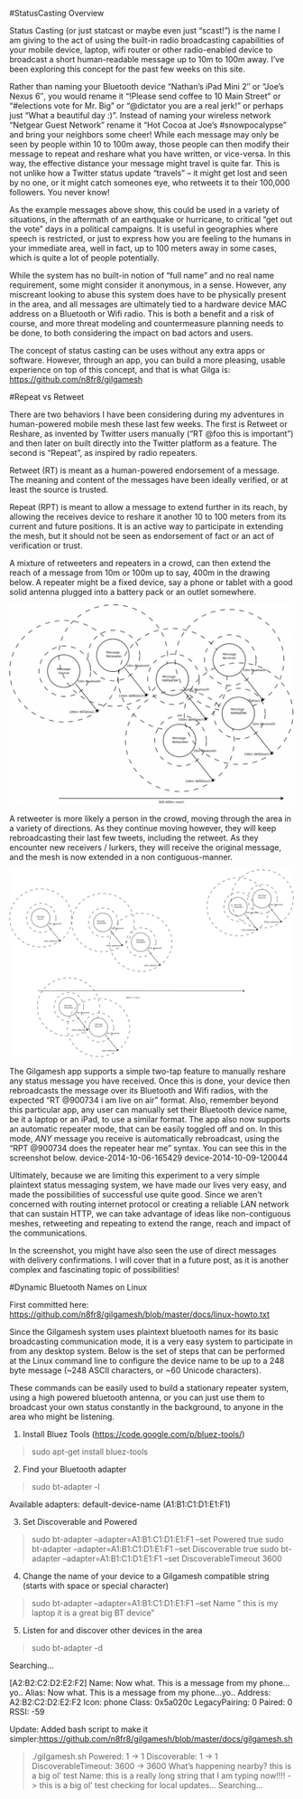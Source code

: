 #StatusCasting Overview

Status Casting (or just statcast or maybe even just “scast!”) is the name I am giving to the act of using the built-in radio broadcasting capabilities of your mobile device, laptop, wifi router or other radio-enabled device to broadcast a short human-readable message up to 10m to 100m away. I’ve been exploring this concept for the past few weeks on this site.

Rather than naming your Bluetooth device “Nathan’s iPad Mini 2″ or “Joe’s Nexus 6″, you would rename it “!Please send coffee to 10 Main Street” or “#elections vote for Mr. Big” or “@dictator you are a real jerk!” or perhaps just “What a beautiful day :)”. Instead of naming your wireless network “Netgear Guest Network” rename it “Hot Cocoa at Joe’s #snowpocalypse” and bring your neighbors some cheer! While each message may only be seen by people within 10 to 100m away, those people can then modify their message to repeat and reshare what you have written, or vice-versa. In this way, the effective distance your message might travel is quite far. This is not unlike how a Twitter status update “travels” – it might get lost and seen by no one, or it might catch someones eye, who retweets it to their 100,000 followers. You never know!

As the example messages above show, this could be used in a variety of situations, in the aftermath of an earthquake or hurricane, to critical “get out the vote” days in a political campaigns. It is useful in geographies where speech is restricted, or just to express how you are feeling to the humans in your immediate area, well in fact, up to 100 meters away in some cases, which is quite a lot of people potentially.

While the system has no built-in notion of “full name” and no real name requirement, some might consider it anonymous, in a sense. However, any miscreant looking to abuse this system does have to be physically present in the area, and all messages are ultimately tied to a hardware device MAC address on a Bluetooth or Wifi radio. This is both a benefit and a risk of course, and more threat modeling and countermeasure planning needs to be done, to both considering the impact on bad actors and users.

The concept of status casting can be uses without any extra apps or software. However, through an app, you can build a more pleasing, usable experience on top of this concept, and that is what Gilga is: https://github.com/n8fr8/gilgamesh

#Repeat vs Retweet

There are two behaviors I have been considering during my adventures in human-powered mobile mesh these last few weeks. The first is Retweet or Reshare, as invented by Twitter users manually (“RT @foo this is important”) and then later on built directly into the Twitter platform as a feature. The second is “Repeat”, as inspired by radio repeaters.

Retweet (RT) is meant as a human-powered endorsement of a message. The meaning and content of the messages have been ideally verified, or at least the source is trusted.

Repeat (RPT) is meant to allow a message to extend further in its reach, by allowing the receives device to reshare it another 10 to 100 meters from its current and future positions. It is an active way to participate in extending the mesh, but it should not be seen as endorsement of fact or an act of verification or trust.

A mixture of retweeters and repeaters in a crowd, can then extend the reach of a message from 10m or 100m up to say, 400m in the drawing below. A repeater might be a fixed device, say a phone or tablet with a good solid antenna plugged into a battery pack or an outlet somewhere.

![StatusCasting Diagram 1](img/StatusCasting-Diagram1-1024x717.png)

A retweeter is more likely a person in the crowd, moving through the area in a variety of directions. As they continue moving however, they will keep rebroadcasting their last few tweets, including the retweet. As they encounter new receivers / lurkers, they will receive the original message, and the mesh is now extended in a non contiguous-manner.

![StatusCasting Diagram 2](img/StatusCasting-Diagram2-1024x672.png)

The Gilgamesh app supports a simple two-tap feature to manually reshare any status message you have received. Once this is done, your device then rebroadcasts the message over its Bluetooth and Wifi radios, with the expected “RT @900734 i am live on air” format. Also, remember beyond this particular app, any user can manually set their Bluetooth device name, be it a laptop or an iPad, to use a similar format. The app also now supports an automatic repeater mode, that can be easily toggled off and on. In this mode, *ANY* message you receive is automatically rebroadcast, using the “RPT @900734 does the repeater hear me” syntax. You can see this in the screenshot below.
device-2014-10-06-165429  device-2014-10-09-120044

Ultimately, because we are limiting this experiment to a very simple plaintext status messaging system, we have made our lives very easy, and made the possibilities of successful use quite good. Since we aren’t concerned with routing internet protocol or creating a reliable LAN network that can sustain HTTP, we can take advantage of ideas like non-contiguous meshes, retweeting and repeating to extend the range, reach and impact of the communications.

In the screenshot, you might have also seen the use of direct messages with delivery confirmations. I will cover that in a future post, as it is another complex and fascinating topic of possibilities!

#Dynamic Bluetooth Names on Linux

First committed here: https://github.com/n8fr8/gilgamesh/blob/master/docs/linux-howto.txt

Since the Gilgamesh system uses plaintext bluetooth names for its basic broadcasting communication mode, it is a very easy system to participate in from any desktop system. Below is the set of steps that can be performed at the Linux command line to configure the device name to be up to a 248 byte message (~248 ASCII characters, or ~60 Unicode characters).

These commands can be easily used to build a stationary repeater system, using a high powered bluetooth antenna, or you can just use them to broadcast your own status constantly in the background, to anyone in the area who might be listening.

1) Install Bluez Tools (https://code.google.com/p/bluez-tools/)

> sudo apt-get install bluez-tools

2) Find your Bluetooth adapter

> sudo bt-adapter -l

Available adapters:
default-device-name (A1:B1:C1:D1:E1:F1)

3) Set Discoverable and Powered

> sudo bt-adapter –adapter=A1:B1:C1:D1:E1:F1 –set Powered true
> sudo bt-adapter –adapter=A1:B1:C1:D1:E1:F1 –set Discoverable true
> sudo bt-adapter –adapter=A1:B1:C1:D1:E1:F1 –set DiscoverableTimeout 3600

4) Change the name of your device to a Gilgamesh compatible string (starts with space or special character)

> sudo bt-adapter –adapter=A1:B1:C1:D1:E1:F1 –set Name ” this is my laptop it is a great big BT device”

5) Listen for and discover other devices in the area

> sudo bt-adapter -d

Searching…

[A2:B2:C2:D2:E2:F2]
Name: Now what. This is a message from my phone…yo..
Alias: Now what. This is a message from my phone…yo..
Address: A2:B2:C2:D2:E2:F2
Icon: phone
Class: 0x5a020c
LegacyPairing: 0
Paired: 0
RSSI: -59

Update: Added bash script to make it simpler:https://github.com/n8fr8/gilgamesh/blob/master/docs/gilgamesh.sh

> ./gilgamesh.sh
> Powered: 1 -> 1
> Discoverable: 1 -> 1
> DiscoverableTimeout: 3600 -> 3600
> What’s happening nearby? this is a big ol’ test
> Name: this is a really long string that I am typing now!!!! -> this is a big ol’ test
> checking for local updates…
> Searching…
